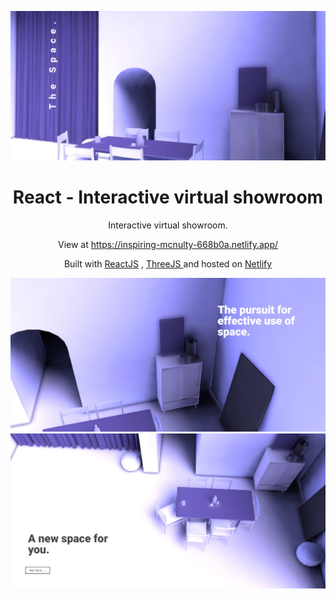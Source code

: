 ![demo](public/ss1.jpg)

<h1 align="center">
  React - Interactive virtual showroom
</h1>
<p align="center">
 Interactive virtual showroom.
 </p>
<p align="center">
 View at  <a href="https://inspiring-mcnulty-668b0a.netlify.app/" target="_blank">https://inspiring-mcnulty-668b0a.netlify.app/</a>
 </p>
 <p align="center">
 Built with <a href="https://reactjs.org/" target="_blank">ReactJS</a> , <a href="https://threejs.org/" target="_blank">ThreeJS </a>and hosted on <a href="https://www.netlify.com/" target="_blank">Netlify</a>
</p>

![demo](public/ss2.jpg)
![demo](public/ss3.jpg)



